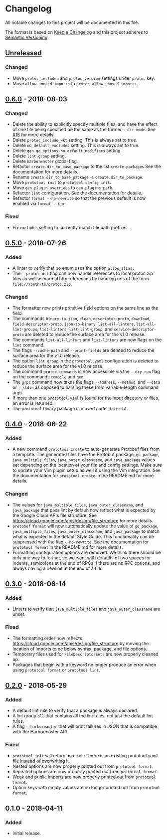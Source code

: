 # Changelog
All notable changes to this project will be documented in this file.

The format is based on [Keep a Changelog](http://keepachangelog.com/en/1.0.0/)
and this project adheres to [Semantic Versioning](http://semver.org/spec/v2.0.0.html).

## [Unreleased]
### Changed
- Move `protoc_includes` and `protoc_version` settings under `protoc` key.
- Move `allow_unused_imports` to `protoc.allow_unused_imports`.


## [0.6.0] - 2018-08-03
### Changed
- Delete the ability to explicitly specify multiple files, and have the effect
  of one file being specified be the same as the former `--dir-mode`. See
  [#16](https://github.com/uber/prototool/issues/16) for more details.
- Delete `protoc_include_wkt` setting. This is always set to true.
- Delete `no_default_excludes` setting. This is always set to true.
- Delete `gen.go_options.no_default_modifiers` setting.
- Delete `lint.group` setting.
- Delete `harbormaster` global flag.
- Refactor `create.dir_to_base_package` to the list `create.packages` See
  the documentation for more details.
- Rename `create.dir_to_base_package` -> `create.dir_to_package`.
- Move `prototool init` to `prototool config init`.
- Move `gen.plugin_overrides` to `gen.plugins.path`.
- Refactor `lint` configuration. See the documentation for details.
- Refactor `format --no-rewrite` so that the previous default is now enabled via
  `format --fix`.
### Fixed
- Fix `excludes` setting to correctly match file path prefixes.


## [0.5.0] - 2018-07-26
### Added
- A linter to verify that no enum uses the option `allow_alias.`
- The `--protoc-url` flag can now handle references to local protoc zip files
  as well as normal http references by handling urls of the form
  `file:///path/to/protoc.zip`.
### Changed
- The formatter now prints primitive field options on the same line
  as the field.
- The commands `binary-to-json`, `clean`, `descriptor-proto`, `download`,
  `field-descriptor-proto`, `json-to-binary`, `list-all-linters`,
  `list-all-lint-groups`, `list-linters`, `list-lint-group`, and
  `service-descriptor-proto` are deleted to reduce the surface area
  for the v1.0 release.
- The commands `list-all-linters` and `list-linters` are now flags
  on the `lint` command.
- The flags `--cache-path` and `--print-fields` are deleted to reduce the
  surface area for the v1.0 release.
- The option `lint.group` in the `prototool.yaml` configuration is deleted
  to reduce the surface area for the v1.0 release.
- The command `protoc-commands` is now accessible via the `--dry-run`
  flag on the commands `compile` and `gen`.
- The `grpc` command now takes the flags `--address`, `--method`, and `--data`
  or `--stdin` as opposed to parsing these from variable-length command args.
- If more than one `prototool.yaml` is found for the input directory or files,
  an error is returned.
- The `prototool` binary package is moved under `internal`.


## [0.4.0] - 2018-06-22
### Added
- A new command `prototool create` to auto-generate Protobuf files from a
  template. The generated files have the Protobuf package, `go_package`,
  `java_multiple_files`, `java_outer_classname`, and `java_package` values set
  depending on the location of your file and config settings. Make sure to
  update your Vim plugin setup as well if using the Vim integration. See the
  documentation for `prototool create` in the README.md for more details.
### Changed
- The values for `java_multiple_files`, `java_outer_classname`, and
  `java_package` that pass lint by default now reflect what is expected
  by the Google Cloud APIs file structure. See
  https://cloud.google.com/apis/design/file_structure for more details.
- `protobuf format` will now automatically update the value of `go_package`,
  `java_multiple_files`, `java_outer_classname`, and `java_package` to match
  what is expected in the default Style Guide. This functionality can be
  suppressed with the flag `--no-rewrite`. See the documentation for
  `prototool format` in the README.md for more details.
- Formatting configuration options are removed. We think there should be
  only one way to format, so we went with defaults of two spaces for indents,
  semicolons at the end of RPCs if there are no RPC options, and always
  having a newline at the end of a file.


## [0.3.0] - 2018-06-14
### Added
- Linters to verify that `java_multiple_files` and `java_outer_classname` are
  unset.
### Fixed
- The formatting order now reflects
  https://cloud.google.com/apis/design/file_structure by moving the location
  of imports to be below syntax, package, and file options.
- Temporary files used for `FileDescriptorSets` are now properly cleaned up.
- Packages that begin with a keyword no longer produce an error when using
  `prototool format` or `prototool lint`.


## [0.2.0] - 2018-05-29
### Added
- A default lint rule to verify that a package is always declared.
- A lint group `all` that contains all the lint rules, not just the default
  lint rules.
- A flag `--harbormaster` that will print failures in JSON that is compatible
  with the Harbormaster API.

### Fixed
- `prototool init` will return an error if there is an existing prototool.yaml
  file instead of overwriting it.
- Nested options are now properly printed out from `prototool format`.
- Repeated options are now properly printed out from `prototool format`.
- Weak and public imports are now properly printed out from `prototool format`.
- Option keys with empty values are no longer printed out
  from `prototool format`.


## 0.1.0 - 2018-04-11
### Added
- Initial release.

[Unreleased]: https://github.com/uber/prototool/compare/v0.6.0...HEAD
[0.6.0]: https://github.com/uber/prototool/compare/v0.5.0...v0.6.0
[0.5.0]: https://github.com/uber/prototool/compare/v0.4.0...v0.5.0
[0.4.0]: https://github.com/uber/prototool/compare/v0.3.0...v0.4.0
[0.3.0]: https://github.com/uber/prototool/compare/v0.2.0...v0.3.0
[0.2.0]: https://github.com/uber/prototool/compare/v0.1.0...v0.2.0
